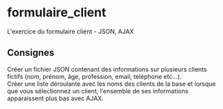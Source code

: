 # formulaire_client
L'exercice du formulaire client - JSON, AJAX

## Consignes
Créer  un fichier JSON  contenant  des  informations  sur  plusieurs clients fictifs (nom, prénom, âge, profession, email, téléphone etc...).    
Créer une liste déroulante avec les noms des clients de la base et  lorsque  que  vous  sélectionnez  un  client,  l'ensemble de ses  informations apparaissent plus bas avec AJAX.   
